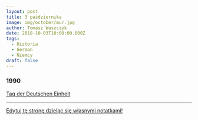 ```yaml
---
layout: post
title: 3 października
image: img/october/mur.jpg
author: Tomasz Waszczyk
date: 2018-10-03T10:00:00.000Z
tags:
  - Historia
  - German
  - Niemcy
draft: false  
---
```


### 1990

<a href="https://en.wikipedia.org/wiki/German_Unity_Day" target="_blank">Tag der Deutschen Einheit</a>

---

<a href="https://github.com/TomaszWaszczyk/historia.waszczyk.com/edit/master/src/content/october-3.md" target="_blank">Edytuj tę stronę dzieląc się własnymi notatkami!</a>

